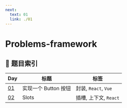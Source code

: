 ```yaml
---
next:
  text: 01
  link: ./01
---
```


# Problems-framework

## 📑 题目索引

| Day        | 标题                 | 标签                  |
| ---------- | -------------------- | --------------------- |
| [01](./01) | 实现一个 Button 按钮 | 封装, `React`, `Vue`  |
| [02](./02) | Slots                | 插槽, 上下文, `React` |
